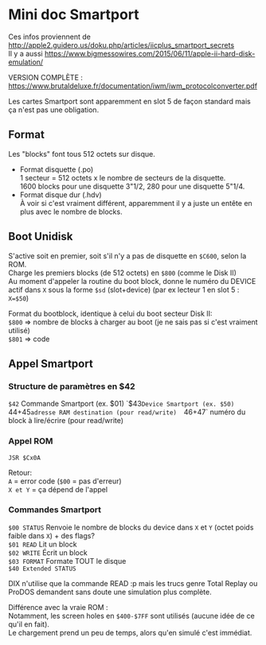 # Mini doc Smartport

Ces infos proviennent de http://apple2.guidero.us/doku.php/articles/iicplus_smartport_secrets  
Il y a aussi https://www.bigmessowires.com/2015/06/11/apple-ii-hard-disk-emulation/

VERSION COMPLÈTE : https://www.brutaldeluxe.fr/documentation/iwm/iwm_protocolconverter.pdf

Les cartes Smartport sont apparemment en slot 5 de façon standard mais ça n'est pas une obligation.

## Format

Les "blocks" font tous 512 octets sur disque.

- Format disquette (.po)  
1 secteur = 512 octets x le nombre de secteurs de la disquette.  
  1600 blocks pour une disquette 3"1/2, 280 pour une disquette 5"1/4.  
- Format disque dur (.hdv)  
À voir si c'est vraiment différent, apparemment il y a juste un entête en plus avec le nombre de blocks.  

## Boot Unidisk

S'active soit en premier, soit s'il n'y a pas de disquette en `$C600`, selon la ROM.  
Charge les premiers blocks (de 512 octets) en `$800` (comme le Disk II)  
Au moment d'appeler la routine du boot block, donne le numéro du DEVICE actif dans `X` sous la forme `$sd` (slot+device)  (par ex lecteur 1 en slot 5 : `X=$50`)  

Format du bootblock, identique à celui du boot secteur Disk II:  
`$800` => nombre de blocks à charger au boot (je ne sais pas si c'est vraiment utilisé)  
`$801` => code  

## Appel Smartport

### Structure de paramètres en $42  

`$42` Commande Smartport (ex. $01)  
`$43` Device Smartport (ex. $50)  
`$44+$45` adresse RAM destination (pour read/write)  
`$46+$47` numéro du block à lire/écrire (pour read/write)

### Appel ROM

`JSR $Cx0A`  

Retour:  
`A` = error code (`$00` = pas d'erreur)  
`X et Y` = ça dépend de l'appel  

### Commandes Smartport

`$00 STATUS` Renvoie le nombre de blocks du device dans `X` et `Y` (octet poids faible dans `X`) + des flags?  
`$01 READ` Lit un block  
`$02 WRITE` Écrit un block  
`$03 FORMAT` Formate TOUT le disque  
`$40 Extended STATUS`   

DIX n'utilise que la commande READ :p mais les trucs genre Total Replay ou ProDOS demandent sans doute une simulation plus complète.  

Différence avec la vraie ROM :  
Notamment, les screen holes en `$400-$7FF` sont utilisés (aucune idée de ce qu'il en fait).  
Le chargement prend un peu de temps, alors qu'en simulé c'est immédiat.  

